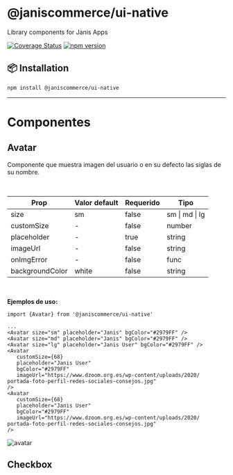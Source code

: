 # @janiscommerce/ui-native

Library components for Janis Apps

[![Coverage Status](https://github.com/janis-commerce/ui-native/actions/workflows/coverage-status.yml/badge.svg)](https://github.com/janis-commerce/ui-native/actions/workflows/coverage-status.yml)
[![npm version](https://badge.fury.io/js/%40janiscommerce%2Fui-native.svg)](https://badge.fury.io/js/%40janiscommerce%2Fui-native)

## 📦 Installation

```sh
npm install @janiscommerce/ui-native
```

---

# Componentes

## Avatar

<p>Componente que muestra imagen del usuario o en su defecto las siglas de su nombre.</p>
</br>

Prop | Valor default | Requerido | Tipo |
-- | -- | -- | -- |
size | sm | false | sm \| md \| lg |
customSize | -  | false | number |
placeholder | -  | true | string |
imageUrl | -  | false | string |
onImgError | -  | false | func |
backgroundColor | white | false | string |
</br>

**Ejemplos de uso:**

```
import {Avatar} from '@janiscommerce/ui-native'

...
<Avatar size="sm" placeholder="Janis" bgColor="#2979FF" />
<Avatar size="md" placeholder="Janis" bgColor="#2979FF" />
<Avatar size="lg" placeholder="Janis User" bgColor="#2979FF" />
<Avatar
   customSize={68}
   placeholder="Janis User"
   bgColor="#2979FF"
   imageUrl="https://www.dzoom.org.es/wp-content/uploads/2020/   portada-foto-perfil-redes-sociales-consejos.jpg"
/>
<Avatar
   customSize={68}
   placeholder="Janis User"
   bgColor="#2979FF"
   imageUrl="https://www.dzoom.org.es/wp-content/uploads/2020/   portada-foto-perfil-redes-sociales-consejos.jpg"
/>

```

![avatar](https://lh3.googleusercontent.com/pw/AIL4fc8Q46M65FQe0h-Mfqu3wLyUftJ2a_PohmP4qfD8zpf9xX2yxYEtTXsa7ml8axY1eeWMg9M_riH92xx782a371pJFa9jubo0MXvxLUgGN0R3OPNxeUr3hASpDiovOD_Mfl6gE0Y_v8Kwvc0eGDpPQt8rVZ7o9uHX8M8SHu_ZsE_-FF7k3glPcEs4_a8o3B_ffPiLizgrPVcVT9jPfyVNPIek2N7trVIMmERl6mC9AmVyEvHCx383woCYYgWw5MdkiDSEmTDKnk2cPIHhLNPlXBKvGkDCB3ch0Hx4arHrKAXUAjEB3H8jYy7wE2e0KF44lOggl31gjHg5icbkIXGGyzNJh-4Rr58U-WEUrJp8b-twaJl5yU3PAzFHWZRKC-_wrBOzZgZLZHe2LGFfpWpTBi4z3q8BiKvPt_yrgOQ7L8BuxLtdIOUz5pAvx2gpvLZZ-buXOVbpepdA4s4AkLdF0EWQrk5-Gzh0HmuxR-x7v09ZvzqzrMznjCRemLxK1xDqLKoHFXq86_D4fqgADG7MQeunpY3mdjSzA9MtCMvoA0EK2ld0uv6YT9_4KhEnnbjkAX_E2jwMyscHrjw3ViJADWF1Cg6XYkzsKmkXZ2MqFzAwDCIKK2-uhmBWRYqn5hPj_bAK14hz3OeZ5hRQikFvNXGYA_-ZA-4BAlULp2I5t8oTO190lW9DZtelBLLC8zUqBjvqsai4wP3IssnZuZXj9oFHKxEekzSPr6az9L6AIE6fyT6QZnFISnE5gh4Y4k0GewJg_44_8xy2UhG2xXKlQr0cmJFF0_ak_bTybTgmLuYD4ue1xo8eyY0YojZ-mQuDRFHgXZpPZ5GKKYvP7g6p2NgCGPN_8L-R2NSHbbRXoveWthUThc76WnieF6Ea6vz8RHxVWDDat7QgNlTyZ_Rpcg=w325-h117-s-no?authuser=0)

## Checkbox